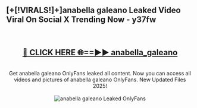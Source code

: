 <h2>[+[!VIRALS!]+]anabella galeano Leaked Video Viral On Social X Trending Now - y37fw</h2>
<br>
<div align="center">
<h2><a href="https://libra.edu.pl?anabella_galeano" rel="nofollow">🔴 CLICK HERE 🌐==►► anabella_galeano</a></h2>
<br>
Get anabella galeano OnlyFans leaked all content. Now you can access all videos and pictures of anabella galeano OnlyFans. New Updated Files 2025!
<br>
<br>
<a href="https://libra.edu.pl?anabella_galeano" rel="nofollow" data-target="animated-image.originalLink"><img src="https://i.ibb.co.com/WyWwxjT/player-gif2.gif" alt="anabella galeano Leaked OnlyFans" style="max-width: 100%; display: inline-block;" data-target="animated-image.originalImage"></a>
</div>
<br>